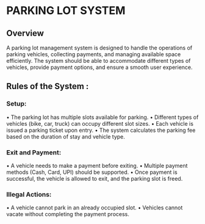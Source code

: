 # PARKING LOT SYSTEM
## Overview
A parking lot management system is designed to handle the operations of parking vehicles, collecting payments, and managing available space efficiently. 
The system should be able to accommodate different types of vehicles, provide payment options, and ensure a smooth user experience.

## Rules of the System : 
### Setup:
• The parking lot has multiple slots available for parking.
• Different types of vehicles (bike, car, truck) can occupy different slot sizes.
• Each vehicle is issued a parking ticket upon entry.
• The system calculates the parking fee based on the duration of stay and vehicle type.

### Exit and Payment:
• A vehicle needs to make a payment before exiting.
• Multiple payment methods (Cash, Card, UPI) should be supported.
• Once payment is successful, the vehicle is allowed to exit, and the parking slot is freed.

### Illegal Actions:
• A vehicle cannot park in an already occupied slot.
• Vehicles cannot vacate without completing the payment process.
